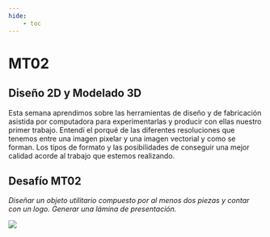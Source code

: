 ```yaml
---
hide:
    - toc
---
```


# MT02
## Diseño 2D y Modelado 3D

Esta semana aprendimos sobre las herramientas de diseño y de fabricación asistida por computadora para experimentarlas y producir con ellas nuestro primer trabajo.
Entendí el porqué de las diferentes resoluciones que  tenemos entre una imagen pixelar y una imagen vectorial y como se forman. Los tipos de formato y las posibilidades de conseguir una mejor calidad   acorde al trabajo que estemos realizando. 

## Desafío MT02
*Diseñar un objeto utilitario compuesto por al menos dos piezas y contar con un logo.*
*Generar una lámina de presentación.*

![](../images/MT01/scorpio_blow.jpg)

